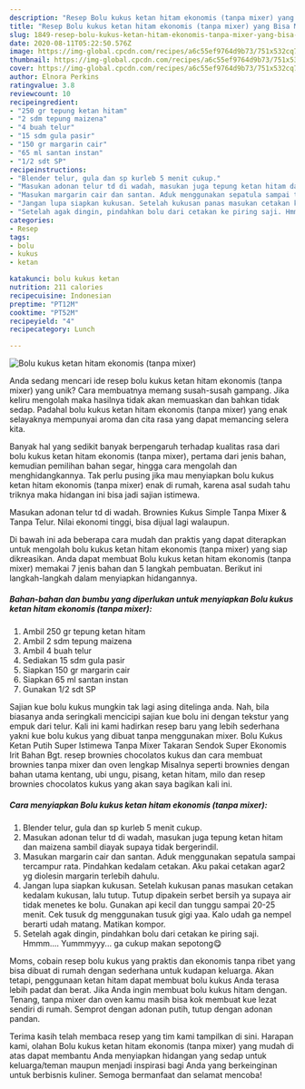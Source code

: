 ```yaml
---
description: "Resep Bolu kukus ketan hitam ekonomis (tanpa mixer) yang Bisa Manjain Lidah"
title: "Resep Bolu kukus ketan hitam ekonomis (tanpa mixer) yang Bisa Manjain Lidah"
slug: 1849-resep-bolu-kukus-ketan-hitam-ekonomis-tanpa-mixer-yang-bisa-manjain-lidah
date: 2020-08-11T05:22:50.576Z
image: https://img-global.cpcdn.com/recipes/a6c55ef9764d9b73/751x532cq70/bolu-kukus-ketan-hitam-ekonomis-tanpa-mixer-foto-resep-utama.jpg
thumbnail: https://img-global.cpcdn.com/recipes/a6c55ef9764d9b73/751x532cq70/bolu-kukus-ketan-hitam-ekonomis-tanpa-mixer-foto-resep-utama.jpg
cover: https://img-global.cpcdn.com/recipes/a6c55ef9764d9b73/751x532cq70/bolu-kukus-ketan-hitam-ekonomis-tanpa-mixer-foto-resep-utama.jpg
author: Elnora Perkins
ratingvalue: 3.8
reviewcount: 10
recipeingredient:
- "250 gr tepung ketan hitam"
- "2 sdm tepung maizena"
- "4 buah telur"
- "15 sdm gula pasir"
- "150 gr margarin cair"
- "65 ml santan instan"
- "1/2 sdt SP"
recipeinstructions:
- "Blender telur, gula dan sp kurleb 5 menit cukup."
- "Masukan adonan telur td di wadah, masukan juga tepung ketan hitam dan maizena sambil diayak supaya tidak bergerindil."
- "Masukan margarin cair dan santan. Aduk menggunakan sepatula sampai tercampur rata. Pindahkan kedalam cetakan. Aku pakai cetakan agar2 yg diolesin margarin terlebih dahulu."
- "Jangan lupa siapkan kukusan. Setelah kukusan panas masukan cetakan kedalam kukusan, lalu tutup. Tutup dipakein serbet bersih ya supaya air tidak menetes ke bolu. Gunakan api kecil dan tunggu sampai 20-25 menit. Cek tusuk dg menggunakan tusuk gigi yaa. Kalo udah ga nempel berarti udah matang. Matikan kompor."
- "Setelah agak dingin, pindahkan bolu dari cetakan ke piring saji. Hmmm.... Yummmyyy... ga cukup makan sepotong😋"
categories:
- Resep
tags:
- bolu
- kukus
- ketan

katakunci: bolu kukus ketan 
nutrition: 211 calories
recipecuisine: Indonesian
preptime: "PT12M"
cooktime: "PT52M"
recipeyield: "4"
recipecategory: Lunch

---
```



![Bolu kukus ketan hitam ekonomis (tanpa mixer)](https://img-global.cpcdn.com/recipes/a6c55ef9764d9b73/751x532cq70/bolu-kukus-ketan-hitam-ekonomis-tanpa-mixer-foto-resep-utama.jpg)

Anda sedang mencari ide resep bolu kukus ketan hitam ekonomis (tanpa mixer) yang unik? Cara membuatnya memang susah-susah gampang. Jika keliru mengolah maka hasilnya tidak akan memuaskan dan bahkan tidak sedap. Padahal bolu kukus ketan hitam ekonomis (tanpa mixer) yang enak selayaknya mempunyai aroma dan cita rasa yang dapat memancing selera kita.

Banyak hal yang sedikit banyak berpengaruh terhadap kualitas rasa dari bolu kukus ketan hitam ekonomis (tanpa mixer), pertama dari jenis bahan, kemudian pemilihan bahan segar, hingga cara mengolah dan menghidangkannya. Tak perlu pusing jika mau menyiapkan bolu kukus ketan hitam ekonomis (tanpa mixer) enak di rumah, karena asal sudah tahu triknya maka hidangan ini bisa jadi sajian istimewa.

Masukan adonan telur td di wadah. Brownies Kukus Simple Tanpa Mixer &amp; Tanpa Telur. Nilai ekonomi tinggi, bisa dijual lagi walaupun.


Di bawah ini ada beberapa cara mudah dan praktis yang dapat diterapkan untuk mengolah bolu kukus ketan hitam ekonomis (tanpa mixer) yang siap dikreasikan. Anda dapat membuat Bolu kukus ketan hitam ekonomis (tanpa mixer) memakai 7 jenis bahan dan 5 langkah pembuatan. Berikut ini langkah-langkah dalam menyiapkan hidangannya.

<!--inarticleads1-->

##### Bahan-bahan dan bumbu yang diperlukan untuk menyiapkan Bolu kukus ketan hitam ekonomis (tanpa mixer):

1. Ambil 250 gr tepung ketan hitam
1. Ambil 2 sdm tepung maizena
1. Ambil 4 buah telur
1. Sediakan 15 sdm gula pasir
1. Siapkan 150 gr margarin cair
1. Siapkan 65 ml santan instan
1. Gunakan 1/2 sdt SP


Sajian kue bolu kukus mungkin tak lagi asing ditelinga anda. Nah, bila biasanya anda seringkali mencicipi sajian kue bolu ini dengan tekstur yang empuk dari telur. Kali ini kami hadirkan resep baru yang lebih sederhana yakni kue bolu kukus yang dibuat tanpa menggunakan mixer. Bolu Kukus Ketan Putih Super Istimewa Tanpa Mixer Takaran Sendok Super Ekonomis Irit Bahan Bgt. resep brownies chocolatos kukus dan cara membuat brownies tanpa mixer dan oven lengkap Misalnya seperti brownies dengan bahan utama kentang, ubi ungu, pisang, ketan hitam, milo dan resep brownies chocolatos kukus yang akan saya bagikan kali ini. 

<!--inarticleads2-->

##### Cara menyiapkan Bolu kukus ketan hitam ekonomis (tanpa mixer):

1. Blender telur, gula dan sp kurleb 5 menit cukup.
1. Masukan adonan telur td di wadah, masukan juga tepung ketan hitam dan maizena sambil diayak supaya tidak bergerindil.
1. Masukan margarin cair dan santan. Aduk menggunakan sepatula sampai tercampur rata. Pindahkan kedalam cetakan. Aku pakai cetakan agar2 yg diolesin margarin terlebih dahulu.
1. Jangan lupa siapkan kukusan. Setelah kukusan panas masukan cetakan kedalam kukusan, lalu tutup. Tutup dipakein serbet bersih ya supaya air tidak menetes ke bolu. Gunakan api kecil dan tunggu sampai 20-25 menit. Cek tusuk dg menggunakan tusuk gigi yaa. Kalo udah ga nempel berarti udah matang. Matikan kompor.
1. Setelah agak dingin, pindahkan bolu dari cetakan ke piring saji. Hmmm.... Yummmyyy... ga cukup makan sepotong😋


Moms, cobain resep bolu kukus yang praktis dan ekonomis tanpa ribet yang bisa dibuat di rumah dengan sederhana untuk kudapan keluarga. Akan tetapi, penggunaan ketan hitam dapat membuat bolu kukus Anda terasa lebih padat dan berat. Jika Anda ingin membuat bolu kukus hitam dengan. Tenang, tanpa mixer dan oven kamu masih bisa kok membuat kue lezat sendiri di rumah. Semprot dengan adonan putih, tutup dengan adonan pandan. 

Terima kasih telah membaca resep yang tim kami tampilkan di sini. Harapan kami, olahan Bolu kukus ketan hitam ekonomis (tanpa mixer) yang mudah di atas dapat membantu Anda menyiapkan hidangan yang sedap untuk keluarga/teman maupun menjadi inspirasi bagi Anda yang berkeinginan untuk berbisnis kuliner. Semoga bermanfaat dan selamat mencoba!
